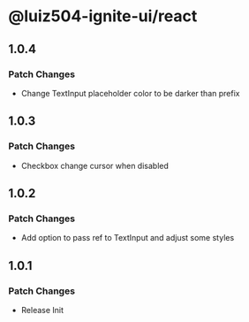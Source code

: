 # @luiz504-ignite-ui/react

## 1.0.4

### Patch Changes

- Change TextInput placeholder color to be darker than prefix

## 1.0.3

### Patch Changes

- Checkbox change cursor when disabled

## 1.0.2

### Patch Changes

- Add option to pass ref to TextInput and adjust some styles

## 1.0.1

### Patch Changes

- Release Init
